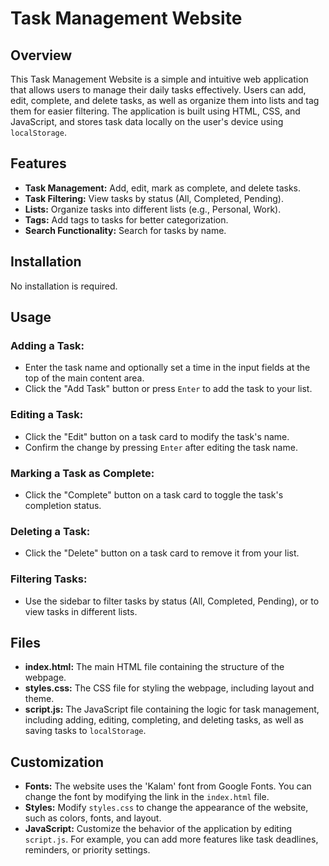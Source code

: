 # Task Management Website

## Overview

This Task Management Website is a simple and intuitive web application that allows users to manage their daily tasks effectively. Users can add, edit, complete, and delete tasks, as well as organize them into lists and tag them for easier filtering. The application is built using HTML, CSS, and JavaScript, and stores task data locally on the user's device using `localStorage`.

## Features

- **Task Management:** Add, edit, mark as complete, and delete tasks.
- **Task Filtering:** View tasks by status (All, Completed, Pending).
- **Lists:** Organize tasks into different lists (e.g., Personal, Work).
- **Tags:** Add tags to tasks for better categorization.
- **Search Functionality:** Search for tasks by name.

## Installation

No installation is required.

## Usage

### Adding a Task:

- Enter the task name and optionally set a time in the input fields at the top of the main content area.
- Click the "Add Task" button or press `Enter` to add the task to your list.

### Editing a Task:

- Click the "Edit" button on a task card to modify the task's name.
- Confirm the change by pressing `Enter` after editing the task name.

### Marking a Task as Complete:

- Click the "Complete" button on a task card to toggle the task's completion status.

### Deleting a Task:

- Click the "Delete" button on a task card to remove it from your list.

### Filtering Tasks:

- Use the sidebar to filter tasks by status (All, Completed, Pending), or to view tasks in different lists.


## Files

- **index.html:** The main HTML file containing the structure of the webpage.
- **styles.css:** The CSS file for styling the webpage, including layout and theme.
- **script.js:** The JavaScript file containing the logic for task management, including adding, editing, completing, and deleting tasks, as well as saving tasks to `localStorage`.

## Customization

- **Fonts:** The website uses the 'Kalam' font from Google Fonts. You can change the font by modifying the link in the `index.html` file.
- **Styles:** Modify `styles.css` to change the appearance of the website, such as colors, fonts, and layout.
- **JavaScript:** Customize the behavior of the application by editing `script.js`. For example, you can add more features like task deadlines, reminders, or priority settings.

